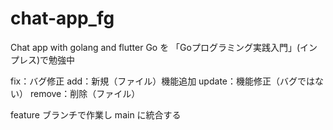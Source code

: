# chat-app_fg
Chat app with golang and flutter
Go を 「Goプログラミング実践入門」(インプレス)で勉強中

fix：バグ修正
add：新規（ファイル）機能追加
update：機能修正（バグではない）
remove：削除（ファイル）

feature ブランチで作業し main に統合する
